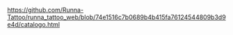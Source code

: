 https://github.com/Runna-Tattoo/runna_tattoo_web/blob/74e1516c7b0689b4b415fa76124544809b3d9e4d/catalogo.html
